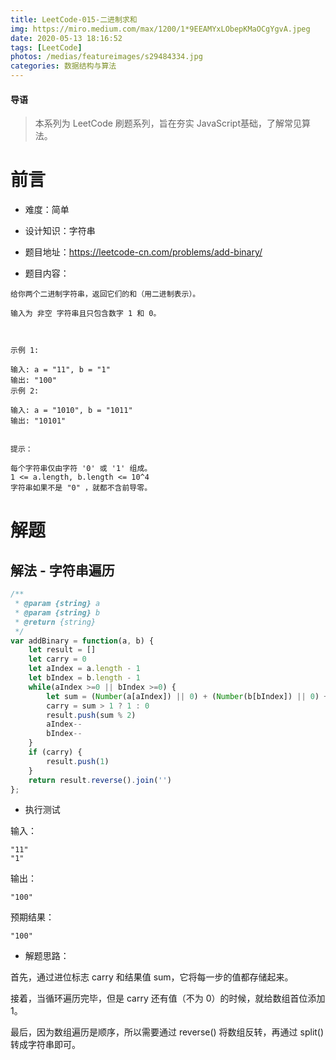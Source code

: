 ```yaml
---
title: LeetCode-015-二进制求和
img: https://miro.medium.com/max/1200/1*9EEAMYxLObepKMaOCgYgvA.jpeg
date: 2020-05-13 18:16:52
tags: [LeetCode]
photos: /medias/featureimages/s29484334.jpg
categories: 数据结构与算法
---
```


#### 导语
> 本系列为 LeetCode 刷题系列，旨在夯实 JavaScript基础，了解常见算法。 

<!--more-->

# 前言

* 难度：简单

* 设计知识：字符串

* 题目地址：https://leetcode-cn.com/problems/add-binary/

* 题目内容：

```
给你两个二进制字符串，返回它们的和（用二进制表示）。

输入为 非空 字符串且只包含数字 1 和 0。

 

示例 1:

输入: a = "11", b = "1"
输出: "100"
示例 2:

输入: a = "1010", b = "1011"
输出: "10101"
 

提示：

每个字符串仅由字符 '0' 或 '1' 组成。
1 <= a.length, b.length <= 10^4
字符串如果不是 "0" ，就都不含前导零。
```

# 解题



## 解法 - 字符串遍历

```javascript
/**
 * @param {string} a
 * @param {string} b
 * @return {string}
 */
var addBinary = function(a, b) {
    let result = []
    let carry = 0
    let aIndex = a.length - 1
    let bIndex = b.length - 1
    while(aIndex >=0 || bIndex >=0) {
        let sum = (Number(a[aIndex]) || 0) + (Number(b[bIndex]) || 0) + carry
        carry = sum > 1 ? 1 : 0
        result.push(sum % 2)
        aIndex--
        bIndex--
    }
    if (carry) {
        result.push(1)
    }
    return result.reverse().join('')
};
```

* 执行测试

输入：

```
"11"
"1"
```

输出：

```
"100"
```

预期结果：

```
"100"
```

* 解题思路：

首先，通过进位标志 carry 和结果值 sum，它将每一步的值都存储起来。

接着，当循环遍历完毕，但是 carry 还有值（不为 0）的时候，就给数组首位添加 1。

最后，因为数组遍历是顺序，所以需要通过 reverse() 将数组反转，再通过 split() 转成字符串即可。

